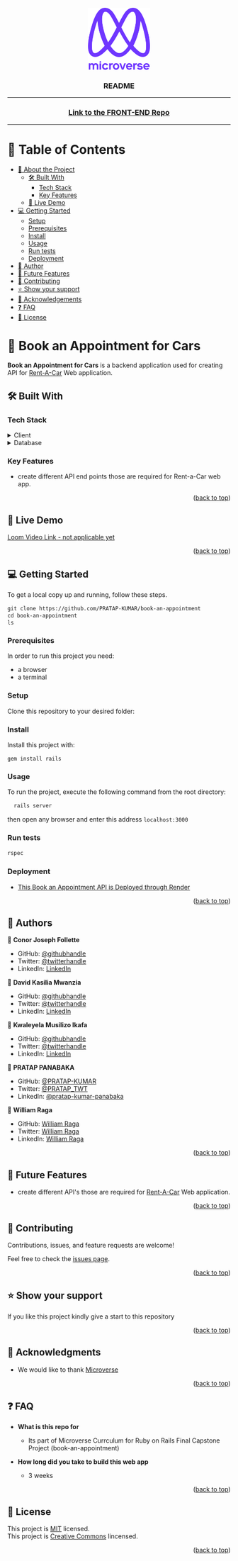 <a name="readme-top"></a>
<div align="center">
  <img src="murple_logo.png" alt="logo" width="140"  height="auto" />
  <br/>
  <h3><b>README</b></h3>
  <hr/>
</div>
<div align="center">
  <h3><a href="https://github.com/Amtresu/Rent-A-Car/">Link to the FRONT-END Repo</a></h3>
  <hr>
</div>

<!-- TABLE OF CONTENTS -->

# 📗 Table of Contents

- [📖 About the Project](#about-project)
  - [🛠 Built With](#built-with)
    - [Tech Stack](#tech-stack)
    - [Key Features](#key-features)
  - [🚀 Live Demo](#live-demo)
- [💻 Getting Started](#getting-started)
  - [Setup](#setup)
  - [Prerequisites](#prerequisites)
  - [Install](#install)
  - [Usage](#usage)
  - [Run tests](#run-tests)
  - [Deployment](#triangular_flag_on_post-deployment)
- [👥 Author](#author)
- [🔭 Future Features](#future-features)
- [🤝 Contributing](#contributing)
- [⭐️ Show your support](#support)
- [🙏 Acknowledgements](#acknowledgements)
- [❓ FAQ](#faq)
- [📝 License](#license)

<!-- PROJECT DESCRIPTION -->

# 📖 Book an Appointment for Cars<a name="about-project"></a>

**Book an Appointment for Cars** is a backend application used for creating API for [Rent-A-Car](https://github.com/Amtresu/Rent-A-Car/) Web application.

## 🛠 Built With <a name="built-with"></a>

### Tech Stack <a name="tech-stack"></a>

<details>
  <summary>Client</summary>
  <ul>
    <li><a href="https://rubyonrails.org/">Ruby on Rails</a></li>
  </ul>
</details>

<details>
<summary>Database</summary>
  <ul>
    <li><a href="https://www.postgresql.org/">PostgreSQL</a></li>
  </ul>
</details>

<!-- Features -->

### Key Features <a name="key-features"></a>

- create different API end points those are required for Rent-a-Car web app.

<p align="right">(<a href="#readme-top">back to top</a>)</p>

<!-- LIVE DEMO -->

## 🚀 Live Demo <a name="live-demo"></a>

[Loom Video Link - not applicable yet](https://www.loom.com/)

<p align="right">(<a href="#readme-top">back to top</a>)</p>

<!-- GETTING STARTED -->

## 💻 Getting Started <a name="getting-started"></a>

To get a local copy up and running, follow these steps.
````
git clone https://github.com/PRATAP-KUMAR/book-an-appointment
cd book-an-appointment
ls
````

### Prerequisites

In order to run this project you need:

- a browser
- a terminal

### Setup

Clone this repository to your desired folder:

<!--
Example commands:

```sh
  cd my-folder
  git clone git@github.com:myaccount/my-project.git
```
--->

### Install

Install this project with:

````
gem install rails
````

### Usage

To run the project, execute the following command from the root directory:

```sh
  rails server
```
then open any browser and enter this address `localhost:3000`

### Run tests
````sh
rspec
````

### Deployment

- [This Book an Appointment API is Deployed through Render](https://final-capstone-api.onrender.com/cars)

<p align="right">(<a href="#readme-top">back to top</a>)</p>

<!-- AUTHORS -->

## 👥 Authors <a name="author"></a>

👤 **Conor Joseph Follette**

- GitHub: [@githubhandle](https://github.com/https://github.com/Amtresu)
- Twitter: [@twitterhandle](https://twitter.com/)
- LinkedIn: [LinkedIn](https://linkedin.com/in/)

👤 **David Kasilia Mwanzia**

- GitHub: [@githubhandle](https://github.com/https://github.com/David-Kasilia)
- Twitter: [@twitterhandle](https://twitter.com/)
- LinkedIn: [LinkedIn](https://linkedin.com/in/)

👤 **Kwaleyela Musilizo Ikafa**

- GitHub: [@githubhandle](https://github.com/https://github.com/Kwaleyela-Ikafa)
- Twitter: [@twitterhandle](https://twitter.com/)
- LinkedIn: [LinkedIn](https://linkedin.com/in/)

👤 **PRATAP PANABAKA**

- GitHub: [@PRATAP-KUMAR](https://github.com/PRATAP-KUMAR)
- Twitter: [@PRATAP_TWT](https://twitter.com/PRATAP_TWT)
- LinkedIn: [@pratap-kumar-panabaka](https://linkedin.com/in/pratap-kumar-panabaka)

👤 **William Raga**

- GitHub: [William Raga](https://github.com/itsmraga-hub)
- Twitter: [William Raga](https://twitter.com/itsmraga)
- LinkedIn: [William Raga](https://linkedin.com/in/itsmraga)

<p align="right">(<a href="#readme-top">back to top</a>)</p>

<!-- FUTURE FEATURES -->

## 🔭 Future Features <a name="future-features"></a>

- create different API's those are required for [Rent-A-Car](https://github.com/Amtresu/Rent-A-Car/) Web application.

<p align="right">(<a href="#readme-top">back to top</a>)</p>

<!-- CONTRIBUTING -->

## 🤝 Contributing <a name="contributing"></a>

Contributions, issues, and feature requests are welcome!

Feel free to check the [issues page](../../issues/).

<p align="right">(<a href="#readme-top">back to top</a>)</p>

<!-- SUPPORT -->

## ⭐️ Show your support <a name="support"></a>

If you like this project kindly give a start to this repository

<p align="right">(<a href="#readme-top">back to top</a>)</p>

<!-- ACKNOWLEDGEMENTS -->

## 🙏 Acknowledgments <a name="acknowledgements"></a>

- We would like to thank [Microverse](https://www.microverse.org/)  

<p align="right">(<a href="#readme-top">back to top</a>)</p>

<!-- FAQ (optional) -->

## ❓ FAQ <a name="faq"></a>

- **What is this repo for**

  - Its part of Microverse Currculum for Ruby on Rails Final Capstone Project (book-an-appointment)

- **How long did you take to build this web app**

  - 3 weeks

<p align="right">(<a href="#readme-top">back to top</a>)</p>

<!-- LICENSE -->

## 📝 License <a name="license"></a>

This project is [MIT](./MIT.md) licensed.  
This project is [Creative Commons](https://creativecommons.org/licenses/by-nc/4.0/) lincensed.

<p align="right">(<a href="#readme-top">back to top</a>)</p>
